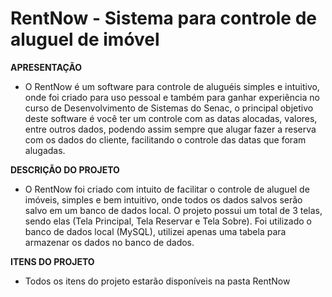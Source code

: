 # RentNow - Sistema para controle de aluguel de imóvel 

**APRESENTAÇÃO**
   * O RentNow é um software para controle de aluguéis simples e intuitivo, onde foi criado para uso pessoal e também para ganhar experiência no curso de Desenvolvimento de Sistemas do Senac, o principal objetivo deste software é você ter um controle com as datas alocadas, valores, entre outros dados, podendo assim sempre que alugar fazer a reserva com os dados do cliente, facilitando o controle das datas que foram alugadas.


**DESCRIÇÃO DO PROJETO**
   * O RentNow foi criado com intuito de facilitar o controle de aluguel de imóveis, simples e bem intuitivo, onde todos os dados salvos serão salvo em um banco de dados local. O projeto possui um total de 3 telas, sendo elas (Tela Principal, Tela Reservar e Tela Sobre). Foi utilizado o banco de dados local (MySQL), utilizei apenas uma tabela para armazenar os dados no banco de dados.


**ITENS DO PROJETO**
   * Todos os itens do projeto estarão disponíveis na pasta RentNow
